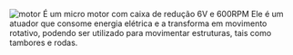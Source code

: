 ![motor](https://user-images.githubusercontent.com/33190066/79058789-aff85b00-7c48-11ea-96bd-0e889cb8d517.png)
É um micro motor com caixa de redução 6V e 600RPM
Ele é um atuador que consome energia elétrica e a transforma em movimento rotativo, podendo ser utilizado para movimentar estruturas, tais como tambores e rodas.
